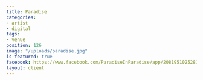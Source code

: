 ```yaml
---
title: Paradise
categories:
- artist
- digital
tags:
- venue
position: 126
image: "/uploads/paradise.jpg"
is-featured: true
facebook: https://www.facebook.com/ParadiseInParadise/app/208195102528120/
layout: client
---
```


